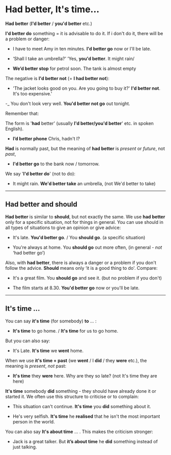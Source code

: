 # Had better, It's time...

**Had better** (**I'd better** / **you'd better** etc.)

**I'd better do** something = it is advisable to do it. If i don't do it, there will be a problem or danger:

- I have to meet Amy in ten minutes. **I'd better go** now or I'll be late.

- ‘Shall I take an umbrella?' ‘Yes, **you'd better**. It might rain/

- **We’d better stop** for petrol soon. The tank is almost empty

The negative is **I'd better not** (= **I had better not**):

- 'The jacket looks good on you. Are you going to buy it?' **I'd better not**. It's too expensive.'

-_ You don't look very well. **You'd better not go** out tonight.

Remember that:

The form is '**had** better' (usually **I'd better/you'd better**' etc. in spoken English).

- **I’d better phone** Chris, hadn't I?

**Had** is normally past, but the meaning of **had better** is *present* or *future*, not *past*,

- **I'd better go** to the bank now / tomorrow.

We say '**I'd better do**' (not to do):

- It might rain. **We'd better take** an umbrella, (not We'd better to take)

---

## **Had better** and **should**

**Had better** is similar to **should**, but not exactly the same. We use **had better** only for a specific
situation, not for things in general. You can use should in all types of situations to give an opinion or
give advice:

- It's late. **You'd better go**. / You **should go**. (a specific situation)

- You're always at home. You **should go** out more often, (in general - *not* ‘had better go’)

Also, with **had better**, there is always a danger or a problem if you don't follow the advice.
**Should** means only ‘it is a good thing to do'. Compare:

- It's a great film. You **should go** and see it. (but no problem if you don't)

- The film starts at 8.30. **You'd better go** now or you'll be late.

---

## It's time ...

You can say **it's time** (for somebody) **to** ... :

- **It's time** to go home. / **It's time** for us to go home.

But you can also say:

- It's Late. **It's time** we **went** home.

When we use **it's time + past** (we **went** / I **did** / they **were** etc.), the meaning is *present*, *not* past:

- **It's time** they **were** here. Why are they so late? (not It's time they are here)

**It's time** somebody **did** something - they should have already done it or started it. We often use this
structure to criticise or to complain:

- This situation can't continue. **It's time** you **did** something about it.

- He's very selfish. **It's time** he **realised** that he isn't the most important person in the world.

You can also say **It's about time** ... . This makes the criticism stronger:

- Jack is a great talker. But **it’s about time** he **did** something instead of just talking.
